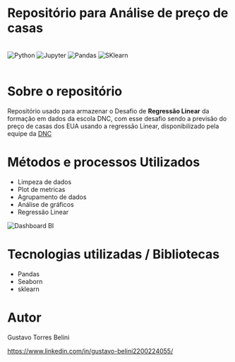 # Repositório para Análise de preço de casas

<div style= 'display: inline_block'><br/>
    <img alt='Python' src='https://img.shields.io/badge/python-3670A0?style=for-the-badge&logo=python&logoColor=ffdd54'>
    <img alt='Jupyter' src='https://img.shields.io/badge/jupyter-%23FA0F00.svg?style=for-the-badge&logo=jupyter&logoColor=white'>
    <img alt='Pandas' src='https://img.shields.io/badge/pandas-%23150458.svg?style=for-the-badge&logo=pandas&logoColor=white'>
    <img alt='SKlearn' src='https://img.shields.io/badge/scikit--learn-%23F7931E.svg?style=for-the-badge&logo=scikit-learn&logoColor=white'>

</div><br>



# Sobre o repositório
Repositório usado para armazenar o Desafio de  **Regressão Linear** da formação em dados da escola DNC, com esse desafio sendo a previsão do preço de casas dos EUA usando a regressão Linear, disponibilizado pela equipe da [DNC](https://www.escoladnc.com.br/ "Site da DNC")

# Métodos e processos Utilizados 
- Limpeza de dados
- Plot de metricas
- Agrupamento de dados
- Análise de gráficos
- Regressão Linear

![Dashboard BI](https://github.com/GTBelini22/prj_analise_dados_Wallmart/blob/main/assets/Gr%C3%A1fico%20wallmart.png)

# Tecnologias utilizadas / Bibliotecas
- Pandas
- Seaborn
- sklearn


# Autor

Gustavo Torres Belini

https://www.linkedin.com/in/gustavo-belini2200224055/
